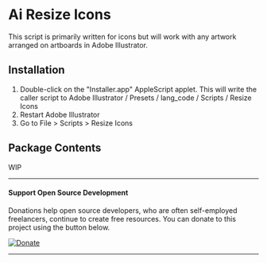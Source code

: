 # Ai Resize Icons

This script is primarily written for icons but will work with any artwork arranged on artboards in Adobe Illustrator.

## Installation

1. Double-click on the "Installer.app" AppleScript applet. This will write the caller script to Adobe Illustrator / Presets / lang_code / Scripts / Resize Icons
2. Restart Adobe Illustrator
3. Go to File > Scripts > Resize Icons

## Package Contents

WIP

***
#### Support Open Source Development

Donations help open source developers, who are often self-employed freelancers, continue to create free resources. You can donate to this project using the button below.

[![Donate](https://img.shields.io/badge/Donate-PayPal-green.svg)](https://www.paypal.com/cgi-bin/webscr?cmd=_s-xclick&hosted_button_id=SZQVVSQDZS75A)

***
